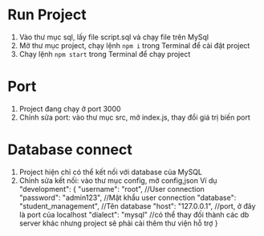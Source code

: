# Run Project
1. Vào thư mục sql, lấy file script.sql và chạy file trên MySql
2. Mở thư mục project, chạy lệnh `npm i` trong Terminal để cài đặt project
3. Chạy lệnh `npm start` trong Terminal để chạy project

# Port
1. Project đang chạy ở port 3000
2. Chỉnh sửa port: vào thư mục src, mở index.js, thay đổi giá trị biến port

# Database connect
1. Project hiện chỉ có thể kết nối với database của MySQL
2. Chỉnh sửa kết nối: vào thư mục config, mở config,json
Ví dụ
    "development": {
    "username": "root",               //User connection            
    "password": "admin123",           //Mật khẩu user connection
    "database": "student_management", //Tên database
    "host": "127.0.0.1",              //port, ở đây là port của localhost
    "dialect": "mysql"                //có thể thay đối thành các db server khác nhưng project sẽ phải cài thêm thư viện hỗ trợ
  }
